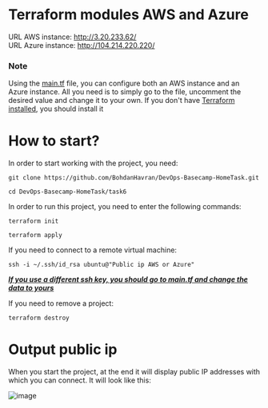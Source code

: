 # Terraform modules AWS and Azure
URL AWS instance: http://3.20.233.62/ <br>
URL Azure instance: http://104.214.220.220/

<h3>Note</h3>

Using the [main.tf](https://github.com/BohdanHavran/DevOps-Basecamp-HomeTask/blob/main/task6/main.tf) file, you can configure both an AWS instance and an Azure instance. 
All you need is to simply go to the file, uncomment the desired value and change it to your own.
If you don't have [Terraform installed](https://developer.hashicorp.com/terraform/downloads?product_intent=terraform), you should install it

# How to start?

In order to start working with the project, you need:
```
git clone https://github.com/BohdanHavran/DevOps-Basecamp-HomeTask.git
```
```
cd DevOps-Basecamp-HomeTask/task6
```
In order to run this project, you need to enter the following commands:
```
terraform init
```
```
terraform apply
```
If you need to connect to a remote virtual machine:
```
ssh -i ~/.ssh/id_rsa ubuntu@"Public ip AWS or Azure"
```
<b><i><ins>If you use a different ssh key, you should go to [main.tf](https://github.com/BohdanHavran/DevOps-Basecamp-HomeTask/blob/main/task6/main.tf) and change the data to yours</ins></b></i>

If you need to remove a project:
```
terraform destroy
```

# Output public ip
When you start the project, at the end it will display public IP addresses with which you can connect. It will look like this:

![image](https://user-images.githubusercontent.com/7732624/209582499-aa2e80d9-7d80-4be6-aa95-b1f191afb03d.png)
